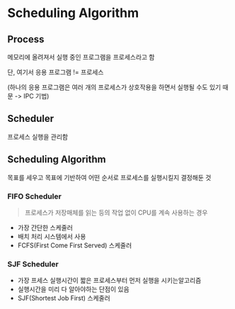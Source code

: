 #  Scheduling Algorithm



## Process

메모리에 올려져서 실행 중인 프로그램을 프로세스라고 함

단, 여기서 응용 프로그램 != 프로세스

(하나의 응용 프로그램은 여러 개의 프로세스가 상호작용을 하면서 실행될 수도 있기 때문 -> IPC 기법)



## Scheduler

프로세스 실행을 관리함



##  Scheduling Algorithm

목표를 세우고 목표에 기반하여 어떤 순서로 프로세스를 실행시킬지 결정해둔 것



###  FIFO Scheduler

> 프로세스가 저장매체를 읽는 등의 작업 없이 CPU를 계속 사용하는 경우

- 가장 간단한 스케줄러
- 배치 처리 시스템에서 사용
- FCFS(First Come First Served) 스케줄러



### SJF Scheduler

- 가장 프세스 실행시간이 짧은 프로세스부터 먼저 실행을 시키는알고리즘
- 실행시간을 미리 다 알아야하는 단점이 있음
- SJF(Shortest Job First) 스케줄러